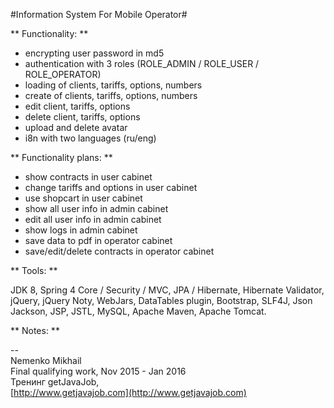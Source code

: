 #Information System For Mobile Operator#

** Functionality: **

+ encrypting user password in md5
+ authentication with 3 roles (ROLE_ADMIN / ROLE_USER / ROLE_OPERATOR) 
+ loading of clients, tariffs, options, numbers
+ create of clients, tariffs, options, numbers 
+ edit client, tariffs, options   
+ delete client, tariffs, options   
+ upload and delete avatar   
+ i8n with two languages (ru/eng)   

** Functionality plans: **

+ show contracts in user cabinet
+ change tariffs and options in user cabinet
+ use shopcart in user cabinet
+ show all user info in admin cabinet
+ edit all user info in admin cabinet
+ show logs in admin cabinet
+ save data to pdf in operator cabinet
+ save/edit/delete contracts in operator cabinet

** Tools: **  

 JDK 8, Spring 4 Core / Security / MVC, JPA / Hibernate, Hibernate Validator, jQuery, jQuery Noty, WebJars, DataTables plugin, Bootstrap, SLF4J, Json Jackson, JSP, JSTL, MySQL, Apache Maven, Apache Tomcat.  

** Notes: **  

-- 
<br>Nemenko Mikhail
<br>Final qualifying work, Nov 2015 - Jan 2016 
<br>Тренинг getJavaJob,   
[http://www.getjavajob.com](http://www.getjavajob.com)
